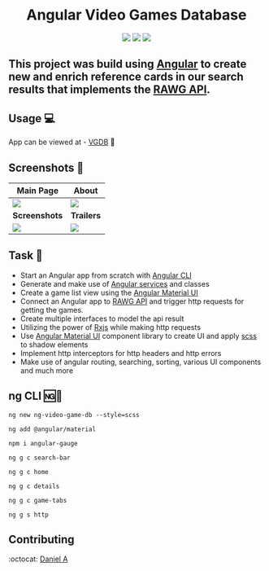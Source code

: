 <h1 align="center">Angular Video Games Database</h1>

<p align="center">
    <img src="https://img.shields.io/badge/angular-%23DD0031.svg?style=for-the-badge&logo=angular&" />
    <img src="https://img.shields.io/badge/SASS-hotpink.svg?style=for-the-badge&logo=SASS&logoColor=white" />
    <img src="https://img.shields.io/badge/rxjs-%23B7178C.svg?style=for-the-badge&logo=reactivex&logoColor=white"  />
</p>

## This project was build using [Angular](https://angular.io/) to create new and enrich reference cards in our search results that implements the [RAWG API](https://rawg.io/apidocs).

## Usage 💻

App can be viewed at - [VGDB](https://video-game-db-six.vercel.app/) 🔗

## Screenshots 📸

| <center><b>Main Page</b>   | <center><b>About</b>    |
| -------------------------- | ----------------------- |
| ![][1]                     | ![][2]                  |
| <center><b>Screenshots</b> | <center><b>Trailers</b> |
| ![][3]                     | ![][4]                  |

[1]: https://github.com/dannyyyspam/video-game-db/blob/main/doc-images/ngvgdb-1.png
[2]: https://github.com/dannyyyspam/video-game-db/blob/main/doc-images/ngvgdb-2.png
[3]: https://github.com/dannyyyspam/video-game-db/blob/main/doc-images/ngvgdb-3.png
[4]: https://github.com/dannyyyspam/video-game-db/blob/main/doc-images/ngvgdb-4.png

## Task 🔨

- Start an Angular app from scratch with [Angular CLI](https://angular.io/cli)
- Generate and make use of [Angular services](https://www.w3schools.com/angular/angular_services.asp) and classes
- Create a game list view using the [Angular Material UI](https://material.angular.io/)
- Connect an Angular app to [RAWG API](https://rawg.io/apidocs) and trigger http requests for getting the games.
- Create multiple interfaces to model the api result
- Utilizing the power of [Rxjs](https://rxjs.dev/) while making http requests
- Use [Angular Material UI](https://material.angular.io/) component library to create UI and apply [scss](https://sass-lang.com/documentation/) to shadow elements
- Implement http interceptors for http headers and http errors
- Make use of angular routing, searching, sorting, various UI components and much more

## ng CLI 🆖🔳

```
ng new ng-video-game-db --style=scss
```

```
ng add @angular/material
```

```
npm i angular-gauge
```

```
ng g c search-bar
```

```
ng g c home
```

```
ng g c details
```

```
ng g c game-tabs
```

```
ng g s http
```

## Contributing

:octocat: [Daniel A](https://github.com/dannyyyspam)
